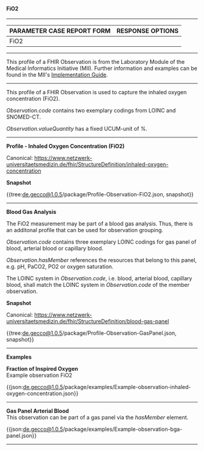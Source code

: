 #### FiO2

---

| PARAMETER CASE REPORT FORM | RESPONSE OPTIONS |
|--------------|-----------|
| FiO2 |  | 

---

This profile of a FHIR Observation is from the Laboratory Module of the Medical Informatics Initiative (MII). Further information and examples can be found in the MII's [Implementation Guide](https://simplifier.net/guide/LaborbefundinderMedizininformatik-Initiative/Observation). 

---

This profile of a FHIR Observation is used to capture the inhaled oxygen concentration (FiO2).

*Observation.code* contains two exemplary codings from LOINC and SNOMED-CT.

*Observation.valueQuantity* has a fixed UCUM-unit of *%*.

---

**Profile - Inhaled Oxygen Concentration (FiO2)**

Canonical: https://www.netzwerk-universitaetsmedizin.de/fhir/StructureDefinition/inhaled-oxygen-concentration

**Snapshot**

{{tree:de.gecco@1.0.5/package/Profile-Observation-FiO2.json, snapshot}}

---

**Blood Gas Analysis**

The FiO2 measurement may be part of a blood gas analysis. Thus, there is an additonal profile that can be used for observation grouping. 

*Observation.code* contains three exemplary LOINC codings for gas panel of blood, arterial blood or capillary blood.

*Observation.hasMember* references the resources that belong to this panel, e.g. pH, PaCO2, PO2 or oxygen saturation.

The LOINC system in *Observation.code*, i.e. blood, arterial blood, capillary blood, shall match the LOINC system in *Observation.code* of the member observation.

**Snapshot**

Canonical: https://www.netzwerk-universitaetsmedizin.de/fhir/StructureDefinition/blood-gas-panel

{{tree:de.gecco@1.0.5/package/Profile-Observation-GasPanel.json, snapshot}}

---

**Examples**

**Fraction of Inspired Oxygen**
<br>
Example observation FiO2

{{json:de.gecco@1.0.5/package/examples/Example-observation-inhaled-oxygen-concentration.json}} 

---

**Gas Panel Arterial Blood**
<br>
This observation can be part of a gas panel via the *hasMember* element.

{{json:de.gecco@1.0.5/package/examples/Example-observation-bga-panel.json}}  

---